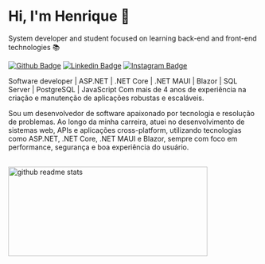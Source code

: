 # Hi, I'm Henrique :wave:

System developer and student focused on learning back-end and front-end technologies 📚

[![Github Badge](https://img.shields.io/badge/-Github-000?style=flat-square&logo=Github&logoColor=white&link=https://github.com/Henrique1818)](https://github.com/Henrique1818)
[![Linkedin Badge](https://img.shields.io/badge/-LinkedIn-blue?style=flat-square&logo=Linkedin&logoColor=white&link=hhttps://www.linkedin.com/in/luiz-henrique1889/)](https://www.linkedin.com/in/luiz-henrique1889/)
[![Instagram Badge](https://img.shields.io/badge/instagram-%23E4405F.svg?&style=flat-square&logo=instagram&logoColor=white)](https://www.instagram.com/_henrique.ls9/)


Software developer | ASP.NET | .NET Core | .NET MAUI | Blazor | SQL Server | PostgreSQL | JavaScript
Com mais de 4 anos de experiência na criação e manutenção de aplicações robustas e escaláveis.

Sou um desenvolvedor de software apaixonado por tecnologia e resolução de problemas. Ao longo da minha carreira, atuei no desenvolvimento de sistemas web, APIs e aplicações cross-platform, utilizando tecnologias como ASP.NET, .NET Core, .NET MAUI e Blazor, sempre com foco em performance, segurança e boa experiência do usuário.

<br/>

<div align="left">
  <img src="https://github-readme-stats.vercel.app/api?username=Henrique1818&show_icons=true&theme=dark" alt="github readme stats" width="400" height="180"/>
</div>
